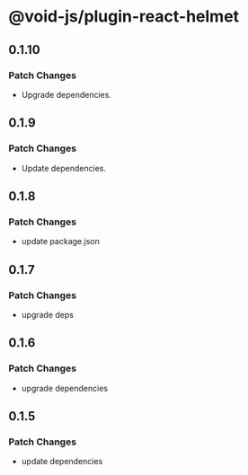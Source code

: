 # @void-js/plugin-react-helmet

## 0.1.10

### Patch Changes

- Upgrade dependencies.

## 0.1.9

### Patch Changes

- Update dependencies.

## 0.1.8

### Patch Changes

- update package.json

## 0.1.7

### Patch Changes

- upgrade deps

## 0.1.6

### Patch Changes

- upgrade dependencies

## 0.1.5

### Patch Changes

- update dependencies
